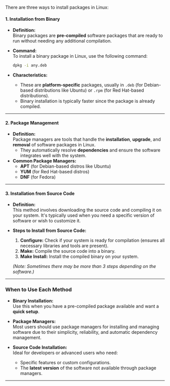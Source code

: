 There are three ways to install packages in Linux:

#### **1. Installation from Binary**

- **Definition:**  
    Binary packages are **pre-compiled** software packages that are ready to run without needing any additional compilation.
- **Command:**  
    To install a binary package in Linux, use the following command:

    ```bash
    dpkg -i any.deb
    ```
    
- **Characteristics:**
    - These are **platform-specific** packages, usually in `.deb` (for Debian-based distributions like Ubuntu) or `.rpm` (for Red Hat-based distributions).
    - Binary installation is typically faster since the package is already compiled.

---

#### **2. Package Management**

- **Definition:**  
    Package managers are tools that handle the **installation**, **upgrade**, and **removal** of software packages in Linux.
    - They automatically resolve **dependencies** and ensure the software integrates well with the system.
- **Common Package Managers:**
    - **APT** (for Debian-based distros like Ubuntu)
    - **YUM** (for Red Hat-based distros)
    - **DNF** (for Fedora)

---

#### **3. Installation from Source Code**

- **Definition:**  
    This method involves downloading the source code and compiling it on your system. It's typically used when you need a specific version of software or wish to customize it.
    
- **Steps to Install from Source Code:**
    
    1. **Configure:** Check if your system is ready for compilation (ensures all necessary libraries and tools are present).
    2. **Make:** Compile the source code into a binary.
    3. **Make Install:** Install the compiled binary on your system.
    
    _(Note: Sometimes there may be more than 3 steps depending on the software.)_
    

---

### **When to Use Each Method**

- **Binary Installation:**  
    Use this when you have a pre-compiled package available and want a **quick setup**.
    
- **Package Managers:**  
    Most users should use package managers for installing and managing software due to their simplicity, reliability, and automatic dependency management.
    
- **Source Code Installation:**  
    Ideal for developers or advanced users who need:
    
    - Specific features or custom configurations.
    - The **latest version** of the software not available through package managers.

---